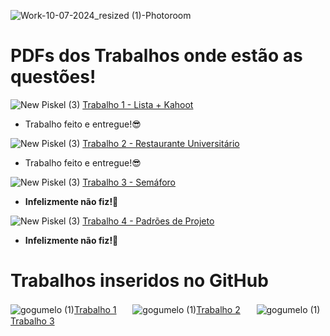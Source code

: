 
![Work-10-07-2024_resized (1)-Photoroom](https://github.com/Perezz21/Programa-o-Orientada-ao-Objeto/assets/163039538/dde01a08-8680-4fa7-844b-8e192db32051)
 # PDFs dos Trabalhos onde estão as questões!
![New Piskel (3)](https://github.com/user-attachments/assets/ba43ae6f-7881-4f8e-97bb-9a01c1ded1b5) [Trabalho 1 - Lista + Kahoot](https://github.com/brunamota/POO/files/15017615/Trabalho.1.-.POO.pdf)
- Trabalho feito e entregue!😎

![New Piskel (3)](https://github.com/user-attachments/assets/ba43ae6f-7881-4f8e-97bb-9a01c1ded1b5) [Trabalho 2 - Restaurante Universitário](https://github.com/brunamota/POO/files/15017616/Trabalho.2.-.POO.pdf)
- Trabalho feito e entregue!😎

![New Piskel (3)](https://github.com/user-attachments/assets/ba43ae6f-7881-4f8e-97bb-9a01c1ded1b5) [Trabalho 3 - Semáforo](https://github.com/brunamota/POO/files/15017683/Trabalho.3.-.POO.pdf)
- **Infelizmente não fiz!🥺**

![New Piskel (3)](https://github.com/user-attachments/assets/ba43ae6f-7881-4f8e-97bb-9a01c1ded1b5) [Trabalho 4 - Padrões de Projeto](https://github.com/user-attachments/files/16045775/Trabalho.4.-.POO.pdf)
- **Infelizmente não fiz!🥺**
# Trabalhos inseridos no GitHub
 ![gogumelo (1)](https://github.com/Perezz21/Programa-o-Orientada-ao-Objeto/assets/163039538/8c8e0a29-523a-4c1a-a761-3c54fefc93c9)[Trabalho 1](https://github.com/Perezz21/Programa-o-Orientada-ao-Objeto/blob/main/Trabalho%201.md)ㅤㅤ![gogumelo (1)](https://github.com/Perezz21/Programa-o-Orientada-ao-Objeto/assets/163039538/8c8e0a29-523a-4c1a-a761-3c54fefc93c9)[Trabalho 2](https://github.com/Perezz21/Programa-o-Orientada-ao-Objeto/blob/main/Trabalho%201.md)ㅤㅤ![gogumelo (1)](https://github.com/Perezz21/Programa-o-Orientada-ao-Objeto/assets/163039538/8c8e0a29-523a-4c1a-a761-3c54fefc93c9)[Trabalho 3]( https://github.com/Perezz21/Programa-o-Orientada-ao-Objeto/blob/main/Trabalho%203.md)

